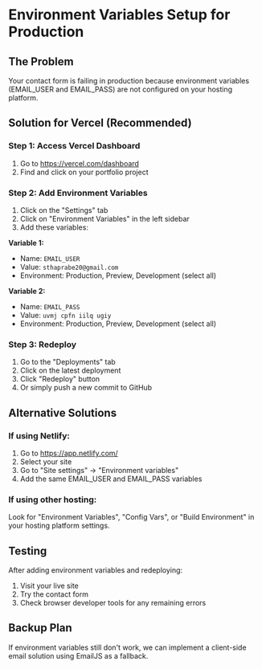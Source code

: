 # Environment Variables Setup for Production

## The Problem
Your contact form is failing in production because environment variables (EMAIL_USER and EMAIL_PASS) are not configured on your hosting platform.

## Solution for Vercel (Recommended)

### Step 1: Access Vercel Dashboard
1. Go to https://vercel.com/dashboard
2. Find and click on your portfolio project

### Step 2: Add Environment Variables
1. Click on the "Settings" tab
2. Click on "Environment Variables" in the left sidebar
3. Add these variables:

**Variable 1:**
- Name: `EMAIL_USER`
- Value: `sthaprabe20@gmail.com`
- Environment: Production, Preview, Development (select all)

**Variable 2:**
- Name: `EMAIL_PASS`
- Value: `uvmj cpfn iilq ugiy`
- Environment: Production, Preview, Development (select all)

### Step 3: Redeploy
1. Go to the "Deployments" tab
2. Click on the latest deployment
3. Click "Redeploy" button
4. Or simply push a new commit to GitHub

## Alternative Solutions

### If using Netlify:
1. Go to https://app.netlify.com/
2. Select your site
3. Go to "Site settings" → "Environment variables"
4. Add the same EMAIL_USER and EMAIL_PASS variables

### If using other hosting:
Look for "Environment Variables", "Config Vars", or "Build Environment" in your hosting platform settings.

## Testing
After adding environment variables and redeploying:
1. Visit your live site
2. Try the contact form
3. Check browser developer tools for any remaining errors

## Backup Plan
If environment variables still don't work, we can implement a client-side email solution using EmailJS as a fallback.
